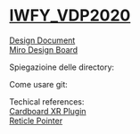 # [IWFY_VDP2020](https://github.com/micndr/IWFY_VDP2020)

[Design Document](https://docs.google.com/document/d/13CDh2o4GkSoKf8JlLu7jgUuH8NRPVI_wI79PmRxj-4Y/edit?usp=sharing)  
[Miro Design Board](https://miro.com/app/board/o9J_kixNdA8=/)


Spiegazioine delle directory:

Come usare git:

Techical references:  
[Cardboard XR Plugin](https://github.com/googlevr/cardboard)  
[Reticle Pointer](https://github.com/linojon/CardboardInteractor)

